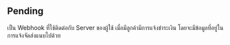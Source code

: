## Pending

เป็น Webhook ที่ใช้ติดต่อกับ Server ของผู้ใช้ เมื่อมีลูกค้ามีการแจ้งชำระเงิน โดยจะมีข้อมูลที่อยู่ในการแจ้งจัดส่งแนบไปด้วย

